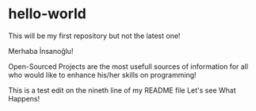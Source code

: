 # hello-world
This will be my first repository but not the latest one!

Merhaba İnsanoğlu!

Open-Sourced Projects are the most usefull sources of information for all who would like
to enhance his/her skills on programming!

This is a test edit on the nineth line of my README file
Let's see What Happens!
